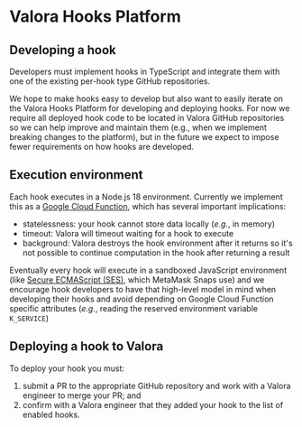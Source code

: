 # Valora Hooks Platform

## Developing a hook

Developers must implement hooks in TypeScript and integrate them with
one of the existing per-hook type GitHub repositories.

We hope to make hooks easy to develop but also want to easily iterate
on the Valora Hooks Platform for developing and deploying hooks. For
now we require all deployed hook code to be located in Valora GitHub
repositories so we can help improve and maintain them (e.g., when
we implement breaking changes to the platform), but in the future we
expect to impose fewer requirements on how hooks are developed.

## Execution environment

Each hook executes in a Node.js 18 environment. Currently we
implement this as a [Google Cloud
Function](https://cloud.google.com/functions/docs/concepts/execution-environment), which has several important implications:

- statelessness: your hook cannot store data locally (_e.g._, in memory)
- timeout: Valora will timeout waiting for a hook to execute
- background: Valora destroys the hook environment after it returns so
  it's not possible to continue computation in the hook after
  returning a result

Eventually every hook will execute in a sandboxed JavaScript
environment (like [Secure ECMAScript
(SES)](https://github.com/endojs/endo/tree/master/packages/ses), which
MetaMask Snaps use) and we encourage hook developers to have that
high-level model in mind when developing their hooks and avoid
depending on Google Cloud Function specific attributes (_e.g._, reading
the reserved environment variable `K_SERVICE`)

## Deploying a hook to Valora

To deploy your hook you must:

1. submit a PR to the appropriate GitHub repository and work with a
   Valora engineer to merge your PR; and
2. confirm with a Valora engineer that they added your hook to the
   list of enabled hooks.
